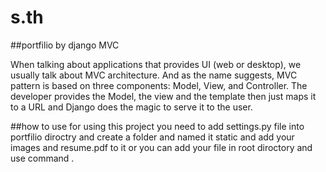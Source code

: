 # s.th

##portfilio by django MVC

When talking about applications that provides UI (web or desktop), we usually talk about MVC architecture.
And as the name suggests, MVC pattern is based on three components: Model, View, and Controller.
The developer provides the Model, the view and the template then just maps it to a URL 
and Django does the magic to serve it to the user.

##how to use
for using this project you need to add settings.py file into portfilio diroctry and create a folder and named it static 
and add your images and resume.pdf to it or you can add your file in root diroctory and use 
<python manage.py collectstatic > command .
 
